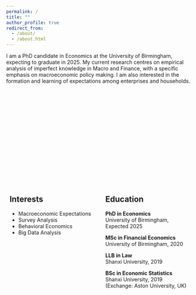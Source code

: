 ```yaml
---
permalink: /
title: ""
author_profile: true
redirect_from: 
  - /about/
  - /about.html
---
```


I am a PhD candidate in Economics at the University of Birmingham, expecting to graduate in 2025. My current research centres on empirical analysis of imperfect knowledge in Macro and Finance, with a specific emphasis on macroeconomic policy making. I am also interested in the formation and learning of expectations among enterprises and households.

<div style="display: flex; justify-content: center; gap: 2rem; padding-top: 150px; margin-top: 100px;">
    <!-- 左边的 Interests 和右边的 Education 保持不变 -->
</div>

<div style="display: flex; justify-content: center; gap: 2rem; padding-top: 20px;">
  <!-- Left Column: Interests -->
  <div style="width: 45%;">
    <h2>Interests</h2>
    <ul>
      <li>Macroeconomic Expectations</li>
      <li>Survey Analysis</li>
      <li>Behavioral Economics</li>
      <li>Big Data Analysis</li>
    </ul>
  </div>

  <!-- Right Column: Education -->
  <div style="width: 45%;">
    <h2>Education</h2>
    <p><strong>PhD in Economics</strong><br>University of Birmingham, Expected 2025</p>
    <p><strong>MSc in Financial Economics</strong><br>University of Birmingham, 2020</p>
    <p><strong>LLB in Law</strong><br>Shanxi University, 2019</p>
    <p><strong>BSc in Economic Statistics</strong><br>Shanxi University, 2019 (Exchange: Aston University, UK)</p>
  </div>
</div>
